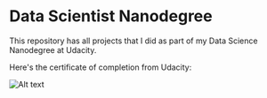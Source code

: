 # Data Scientist Nanodegree

This repository has all projects that I did as part of my Data Science Nanodegree at Udacity.

Here's the certificate of completion from Udacity:

![Alt text](https://github.com/axerocks/udacity_data_scientist_nanodegree/blob/main/"UDACITY_NANODEGREE_CERTIFICATE.pdf")
